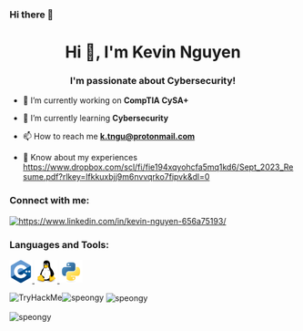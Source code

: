 ### Hi there 👋

<!--
**Speongy/Speongy** is a ✨ _special_ ✨ repository because its `README.md` (this file) appears on your GitHub profile.

Here are some ideas to get you started:

- 🔭 I’m currently working on ...
- 🌱 I’m currently learning ...
- 👯 I’m looking to collaborate on ...
- 🤔 I’m looking for help with ...
- 💬 Ask me about ...
- 📫 How to reach me: ...
- 😄 Pronouns: ...
- ⚡ Fun fact: ...
-->
<h1 align="center">Hi 👋, I'm Kevin Nguyen</h1>
<h3 align="center">I'm passionate about Cybersecurity!</h3>

- 🔭 I’m currently working on **CompTIA CySA+**

- 🌱 I’m currently learning **Cybersecurity**

- 📫 How to reach me **k.tngu@protonmail.com**

- 📄 Know about my experiences https://www.dropbox.com/scl/fi/fie194xqyohcfa5mq1kd6/Sept_2023_Resume.pdf?rlkey=lfkkuxbjj9m6nvvqrko7fipvk&dl=0

<h3 align="left">Connect with me:</h3>
<p align="left">
<a href="https://linkedin.com/in/https://www.linkedin.com/in/kevin-nguyen-656a75193/" target="blank"><img align="center" src="https://raw.githubusercontent.com/rahuldkjain/github-profile-readme-generator/master/src/images/icons/Social/linked-in-alt.svg" alt="https://www.linkedin.com/in/kevin-nguyen-656a75193/" height="30" width="40" /></a>
</p>

<h3 align="left">Languages and Tools:</h3>
<p align="left"> <a href="https://www.w3schools.com/cpp/" target="_blank" rel="noreferrer"> <img src="https://raw.githubusercontent.com/devicons/devicon/master/icons/cplusplus/cplusplus-original.svg" alt="cplusplus" width="40" height="40"/> </a> <a href="https://www.linux.org/" target="_blank" rel="noreferrer"> <img src="https://raw.githubusercontent.com/devicons/devicon/master/icons/linux/linux-original.svg" alt="linux" width="40" height="40"/> </a> <a href="https://www.python.org" target="_blank" rel="noreferrer"> <img src="https://raw.githubusercontent.com/devicons/devicon/master/icons/python/python-original.svg" alt="python" width="40" height="40"/> </a> </p>

<img align="left" src="https://tryhackme-badges.s3.amazonaws.com/spingy.png" alt="TryHackMe">

<p><img align="left" src="https://github-readme-stats.vercel.app/api/top-langs?username=speongy&show_icons=true&locale=en&layout=compact" alt="speongy" /></p>

<p>&nbsp;<img align="center" src="https://github-readme-stats.vercel.app/api?username=speongy&show_icons=true&locale=en" alt="speongy" /></p>

<p><img align="center" src="https://github-readme-streak-stats.herokuapp.com/?user=speongy&" alt="speongy" /></p>
